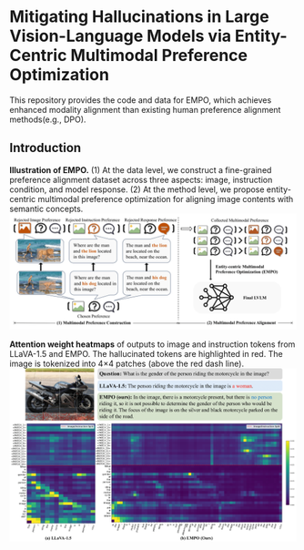 # Mitigating Hallucinations in Large Vision-Language Models via Entity-Centric Multimodal Preference Optimization

This repository provides the code and data for EMPO, which achieves enhanced modality alignment than existing human preference alignment methods(e.g., DPO).

## Introduction

**Illustration of EMPO.** (1) At the data level, we construct a fine-grained preference alignment dataset across three aspects: image, instruction condition, and model response. (2) At the method level, we propose entity-centric multimodal preference optimization for aligning image contents with semantic concepts.
![Illustration of EMPO](./asserts/framework.png)

**Attention weight heatmaps** of outputs to image and instruction tokens from LLaVA-1.5 and EMPO. The hallucinated tokens are highlighted in red. The image is tokenized into 4×4 patches (above the red dash line).
![Attention weight heatmaps](./asserts/case2.png)
